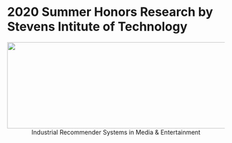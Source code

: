 # 2020 Summer Honors Research by Stevens Intitute of Technology
<p align = 'center'> <img width="600" img height="200" src = https://github.com/siddh30/Amazon-Sentiment-Analysis/blob/master/logo.png </p>
Industrial Recommender Systems in Media & Entertainment
